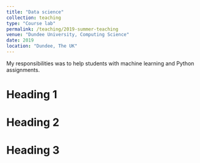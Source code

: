 ```yaml
---
title: "Data science"
collection: teaching
type: "Course lab"
permalink: /teaching/2019-summer-teaching
venue: "Dundee University, Computing Science"
date: 2019
location: "Dundee, The UK"
---
```


My responsibilities was to help students with machine learning and Python assignments.

Heading 1
======

Heading 2
======

Heading 3
======